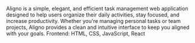 Aligno is a simple, elegant, and efficient task management web application designed to help users organize their daily activities, stay focused, and increase productivity. Whether you're managing personal tasks or team projects, Aligno provides a clean and intuitive interface to keep you aligned with your goals.
Frontend: HTML, CSS, JavaScript, React

